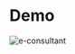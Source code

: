 

# Demo 

![e-consultant](https://user-images.githubusercontent.com/37077627/91589710-e2d68d80-e962-11ea-8eab-ac08c0ea02af.gif)
